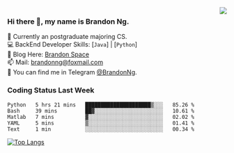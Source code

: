 <img  align="right" src="https://github-readme-stats.vercel.app/api?username=brandon0824&show_icons=true&count_private=true&hide_title=true">

### Hi there 👋, my name is Brandon Ng.

🌱 Currently an postgraduate majoring CS.  
💻 BackEnd Developer Skills: [`Java`] | [`Python`]  
📝 Blog Here: [Brandon Space](https://brandonng.tech)  
📫 Mail: brandonng@foxmail.com  
:newspaper: You can find me in Telegram [@BrandonNg](https://t.me/BrandonNg24).  

### Coding Status Last Week
<!--START_SECTION:waka-->
```text
Python   5 hrs 21 mins   █████████████████████▒░░░   85.26 % 
Bash     39 mins         ██▓░░░░░░░░░░░░░░░░░░░░░░   10.61 % 
Matlab   7 mins          ▓░░░░░░░░░░░░░░░░░░░░░░░░   02.02 % 
YAML     5 mins          ▒░░░░░░░░░░░░░░░░░░░░░░░░   01.41 % 
Text     1 min           ░░░░░░░░░░░░░░░░░░░░░░░░░   00.34 % 
```
<!--END_SECTION:waka-->

[![Top Langs](https://github-readme-stats.vercel.app/api/top-langs/?username=brandon0824&layout=compact)](https://github.com/brandon0824)  

<!--
<img  align="right" src="https://github-readme-stats.vercel.app/api/top-langs/?username=brandon0824&layout=compact">
-->
